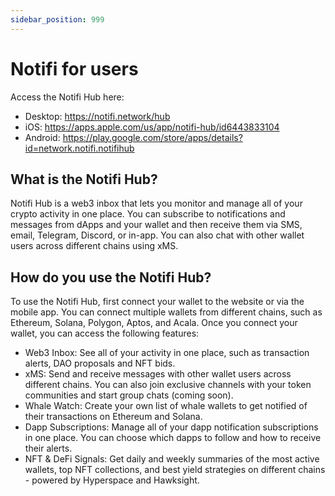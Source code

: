 ```yaml
---
sidebar_position: 999
---
```


# Notifi for users 

Access the Notifi Hub here:
- Desktop: https://notifi.network/hub
- iOS: https://apps.apple.com/us/app/notifi-hub/id6443833104
- Android: https://play.google.com/store/apps/details?id=network.notifi.notifihub

## What is the Notifi Hub?
Notifi Hub is a web3 inbox that lets you monitor and manage all of your crypto
activity in one place. You can subscribe to notifications and messages from
dApps and your wallet and then receive them via SMS, email, Telegram, Discord,
or in-app. You can also chat with other wallet users across different chains
using xMS.

## How do you use the Notifi Hub?
To use the Notifi Hub, first connect your wallet to the website or via the
mobile app. You can connect multiple wallets from different chains, such as
Ethereum, Solana, Polygon, Aptos, and Acala. Once you connect your wallet, you
can access the following features:

- Web3 Inbox: See all of your activity in one place, such as transaction alerts, DAO proposals and NFT bids.
- xMS: Send and receive messages with other wallet users across different
  chains. You can also join exclusive channels with your token communities and start group chats (coming soon).
- Whale Watch: Create your own list of whale wallets to get notified of their transactions on Ethereum and Solana.
- Dapp Subscriptions: Manage all of your dapp notification subscriptions in one place. You can choose which dapps to follow and how to receive their alerts.
- NFT & DeFi Signals: Get daily and weekly summaries of the most active wallets, top NFT collections, and best yield strategies on different chains - powered by Hyperspace and Hawksight.

